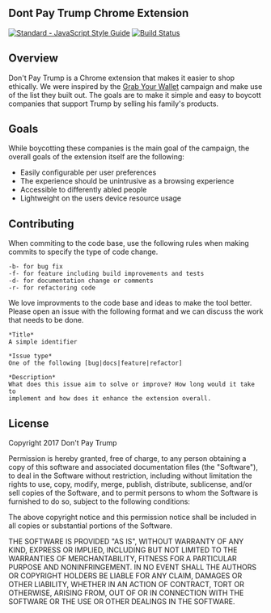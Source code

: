 Dont Pay Trump Chrome Extension
---

[![Standard - JavaScript Style Guide](https://img.shields.io/badge/code_style-standard-brightgreen.svg)](http://standardjs.com/)
[![Build
Status](https://travis-ci.org/dontpaytrump/extension.svg?branch=master)](https://travis-ci.org/dontpaytrump/extension)

## Overview
Don't Pay Trump is a Chrome extension that makes it easier to shop
ethically. We were inspired by the [Grab Your
Wallet](https://grabyourwallet.org/) campaign and make use of the list
they built out. The goals are to make it simple and easy to boycott
companies that support Trump by selling his family's products.

## Goals
While boycotting these companies is the main goal of the campaign, the
overall goals of the extension itself are the following:

- Easily configurable per user preferences
- The experience should be unintrusive as a browsing experience
- Accessible to differently abled people
- Lightweight on the users device resource usage

## Contributing
When commiting to the code base, use the following rules when making
commits to specify the type of code change.

```
-b- for bug fix
-f- for feature including build improvements and tests
-d- for documentation change or comments
-r- for refactoring code
```

We love improvments to the code base and ideas to make the tool better.
Please open an issue with the following format and we can discuss the
work that needs to be done.

```
*Title*
A simple identifier

*Issue type*
One of the following [bug|docs|feature|refactor]

*Description*
What does this issue aim to solve or improve? How long would it take to
implement and how does it enhance the extension overall.
```

## License
Copyright 2017 Don't Pay Trump

Permission is hereby granted, free of charge, to any person obtaining a copy of this software and associated documentation files (the "Software"), to deal in the Software without restriction, including without limitation the rights to use, copy, modify, merge, publish, distribute, sublicense, and/or sell copies of the Software, and to permit persons to whom the Software is furnished to do so, subject to the following conditions:

The above copyright notice and this permission notice shall be included in all copies or substantial portions of the Software.

THE SOFTWARE IS PROVIDED "AS IS", WITHOUT WARRANTY OF ANY KIND, EXPRESS OR IMPLIED, INCLUDING BUT NOT LIMITED TO THE WARRANTIES OF MERCHANTABILITY, FITNESS FOR A PARTICULAR PURPOSE AND NONINFRINGEMENT. IN NO EVENT SHALL THE AUTHORS OR COPYRIGHT HOLDERS BE LIABLE FOR ANY CLAIM, DAMAGES OR OTHER LIABILITY, WHETHER IN AN ACTION OF CONTRACT, TORT OR OTHERWISE, ARISING FROM, OUT OF OR IN CONNECTION WITH THE SOFTWARE OR THE USE OR OTHER DEALINGS IN THE SOFTWARE.

